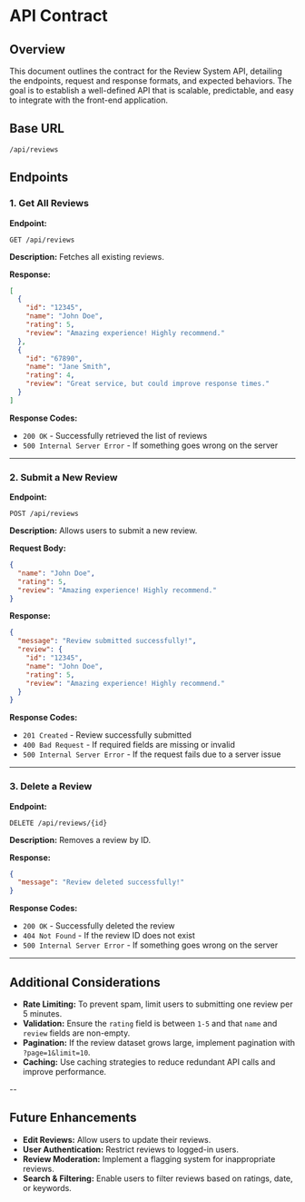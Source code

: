 # API Contract

## Overview

This document outlines the contract for the Review System API, detailing the
endpoints, request and response formats, and expected behaviors. The goal is to
establish a well-defined API that is scalable, predictable, and easy to
integrate with the front-end application.

## Base URL

```
/api/reviews
```

## Endpoints

### 1. Get All Reviews

**Endpoint:**

```
GET /api/reviews
```

**Description:** Fetches all existing reviews.

**Response:**

```json
[
  {
    "id": "12345",
    "name": "John Doe",
    "rating": 5,
    "review": "Amazing experience! Highly recommend."
  },
  {
    "id": "67890",
    "name": "Jane Smith",
    "rating": 4,
    "review": "Great service, but could improve response times."
  }
]
```

**Response Codes:**

- `200 OK` - Successfully retrieved the list of reviews
- `500 Internal Server Error` - If something goes wrong on the server

---

### 2. Submit a New Review

**Endpoint:**

```
POST /api/reviews
```

**Description:** Allows users to submit a new review.

**Request Body:**

```json
{
  "name": "John Doe",
  "rating": 5,
  "review": "Amazing experience! Highly recommend."
}
```

**Response:**

```json
{
  "message": "Review submitted successfully!",
  "review": {
    "id": "12345",
    "name": "John Doe",
    "rating": 5,
    "review": "Amazing experience! Highly recommend."
  }
}
```

**Response Codes:**

- `201 Created` - Review successfully submitted
- `400 Bad Request` - If required fields are missing or invalid
- `500 Internal Server Error` - If the request fails due to a server issue

---

### 3. Delete a Review

**Endpoint:**

```
DELETE /api/reviews/{id}
```

**Description:** Removes a review by ID.

**Response:**

```json
{
  "message": "Review deleted successfully!"
}
```

**Response Codes:**

- `200 OK` - Successfully deleted the review
- `404 Not Found` - If the review ID does not exist
- `500 Internal Server Error` - If something goes wrong on the server

---

## Additional Considerations

- **Rate Limiting:** To prevent spam, limit users to submitting one review per 5
  minutes.
- **Validation:** Ensure the `rating` field is between `1-5` and that `name` and
  `review` fields are non-empty.
- **Pagination:** If the review dataset grows large, implement pagination with
  `?page=1&limit=10`.
- **Caching:** Use caching strategies to reduce redundant API calls and improve
  performance.

--

## Future Enhancements

- **Edit Reviews:** Allow users to update their reviews.
- **User Authentication:** Restrict reviews to logged-in users.
- **Review Moderation:** Implement a flagging system for inappropriate reviews.
- **Search & Filtering:** Enable users to filter reviews based on ratings, date,
  or keywords.
